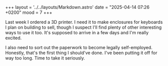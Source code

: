 +++
layout = '../../layouts/Markdown.astro'
date = "2025-04-14 07:26 +0200"
mood = 7
+++

Last week I ordered a 3D printer. I need it to make enclosures for keyboards I plan on building to sell, though I suspect I'll find plenty of other interesting ways to use it too. It's supposed to arrive in a few days and I'm really excited.

I also need to sort out the paperwork to become legally self-employed. Honestly, that's the first thing I should've done. I've been putting it off for way too long. Time to take it seriously.